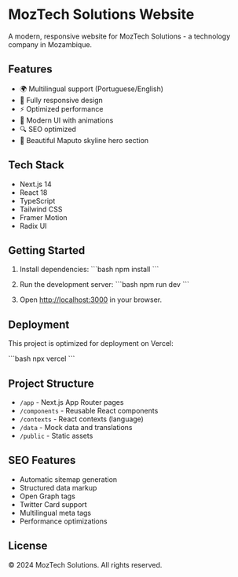 # MozTech Solutions Website

A modern, responsive website for MozTech Solutions - a technology company in Mozambique.

## Features

- 🌍 Multilingual support (Portuguese/English)
- 📱 Fully responsive design
- ⚡ Optimized performance
- 🎨 Modern UI with animations
- 🔍 SEO optimized
- 🌆 Beautiful Maputo skyline hero section

## Tech Stack

- Next.js 14
- React 18
- TypeScript
- Tailwind CSS
- Framer Motion
- Radix UI

## Getting Started

1. Install dependencies:
\`\`\`bash
npm install
\`\`\`

2. Run the development server:
\`\`\`bash
npm run dev
\`\`\`

3. Open [http://localhost:3000](http://localhost:3000) in your browser.

## Deployment

This project is optimized for deployment on Vercel:

\`\`\`bash
npx vercel
\`\`\`

## Project Structure

- `/app` - Next.js App Router pages
- `/components` - Reusable React components
- `/contexts` - React contexts (language)
- `/data` - Mock data and translations
- `/public` - Static assets

## SEO Features

- Automatic sitemap generation
- Structured data markup
- Open Graph tags
- Twitter Card support
- Multilingual meta tags
- Performance optimizations

## License

© 2024 MozTech Solutions. All rights reserved.
